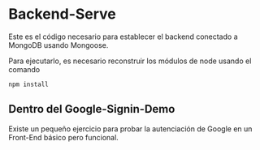 # Backend-Serve

Este es el código necesario para establecer el backend conectado a MongoDB usando Mongoose.

Para ejecutarlo, es necesario reconstruir los módulos de node usando el comando 

````
npm install
````

## Dentro del Google-Signin-Demo
Existe un pequeño ejercicio para probar la autenciación de Google en un Front-End básico pero funcional.
